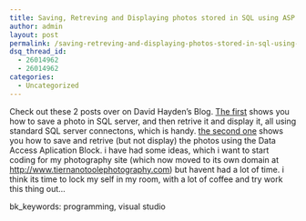```yaml
---
title: Saving, Retreving and Displaying photos stored in SQL using ASP.NET
author: admin
layout: post
permalink: /saving-retreving-and-displaying-photos-stored-in-sql-using-aspnet/
dsq_thread_id:
  - 26014962
  - 26014962
categories:
  - Uncategorized
---
```

Check out these 2 posts over on David Hayden&#8217;s Blog. [The first][1] shows you how to save a photo in SQL server, and then retrive it and display it, all using standard SQL server connectons, which is handy. [the second one][2] shows you how to save and retrive (but not display) the photos using the Data Access Aplication Block. i have had some ideas, which i want to start coding for my photography site (which now moved to its own domain at <http://www.tiernanotoolephotography.com>) but havent had a lot of&nbsp;time. i think its time to lock my self in my room, with a lot of coffee and try&nbsp;work this thing out&#8230;

bk_keywords: programming, visual studio&nbsp;

 [1]: http://davidhayden.com/blog/dave/archive/2006/07/25/SavingDisplayingPhotosInSQLServerUsingASPNET.aspx
 [2]: http://davidhayden.com/blog/dave/archive/2006/05/19/2948.aspx